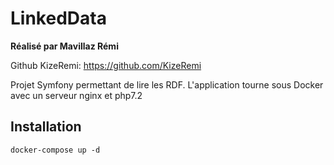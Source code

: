 LinkedData
========

**Réalisé par Mavillaz Rémi**

Github KizeRemi: https://github.com/KizeRemi  

Projet Symfony permettant de lire les RDF. L'application tourne sous Docker avec un serveur nginx et php7.2

## Installation
```
docker-compose up -d
```